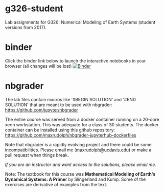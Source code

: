 # g326-student
Lab assignments for G326: Numerical Modeling of Earth Systems (student versions from 2017).

# binder
Click the binder link below to launch the interactive notebooks in your browser (all changes will be lost)
[![Binder](https://mybinder.org/badge_logo.svg)](https://mybinder.org/v2/gh/maxrudolph/g326-student/master)


# nbgrader
The lab files contain macros like '#BEGIN SOLUTION' and '#END SOLUTION' that are meant to be used with nbgrader: https://github.com/jupyter/nbgrader

The entire course was served from a docker container running on a 20-core xeon workstation. This was adequate for a class of 30 students. The docker container can be installed using this github repository: https://github.com/maxrudolph/nbgrader-jupyterhub-dockerfiles

Note that nbgrader is a rapidly evolving project and there could be some incompatibilities. Please email me (maxrudolph@ucdavis.edu) or make a pull request when things break.

*If you are an instructor and want access to the solutions, please email me.*

Note: The textbook for this course was **Mathematical Modeling of Earth's Dynamical Systems: A Primer** by Slingerland and Kump. Some of the exercises are derivative of examples from the text.

